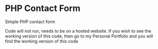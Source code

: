 # PHP Contact Form
Simple PHP contact form

Code will not run, needs to be on a hosted website. If you wish to see the working version of this code, then go to my Personal Portfolio and you will find the working version of this code  
